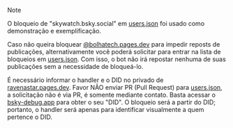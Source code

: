 > [!NOTE]
> O bloqueio de "skywatch.bsky.social" em [users.json](./users.json) foi usado como demonstração e exemplificação.

Caso não queira bloquear [@bolhatech.pages.dev](https://bsky.app/profile/bolhatech.pages.dev) para impedir reposts de publicações, alternativamente você poderá solicitar para entrar na lista de bloqueios em [users.json](./users.json). Com isso, o bot não irá repostar nenhuma de suas publicações sem a necessidade de bloqueá-lo.

É necessário informar o handler e o DID no privado de [ravenastar.pages.dev](https://bsky.app/profile/ravenastar.pages.dev). Favor NÃO enviar PR (Pull Request) para [users.json](./users.json), a solicitação não é via PR, é somente mediante contato. Basta acessar o [bsky-debug.app](https://bsky-debug.app) para obter o seu "DID". O bloqueio será a partir do DID; portanto, o handler será apenas para identificar visualmente a quem pertence o DID.